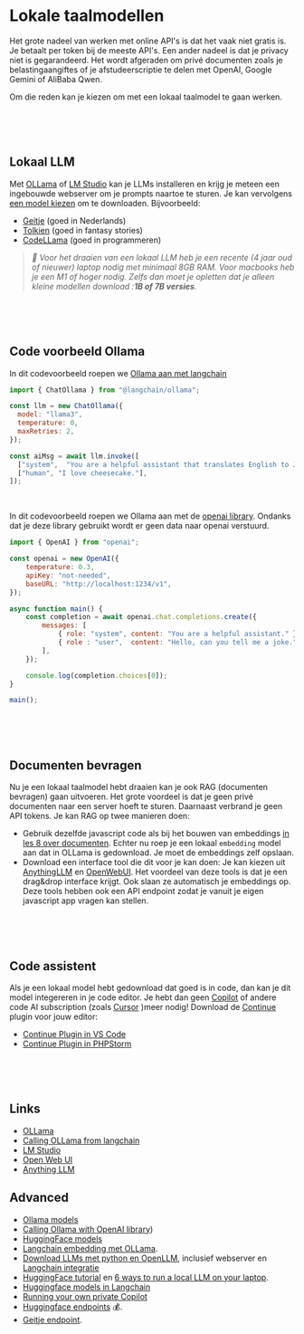 # Lokale taalmodellen

Het grote nadeel van werken met online API's is dat het vaak niet gratis is. Je betaalt per token bij de meeste API's. Een ander nadeel is dat je privacy niet is gegarandeerd. Het wordt afgeraden om privé documenten zoals je belastingaangiftes of je afstudeerscriptie te delen met OpenAI, Google Gemini of AliBaba Qwen.

Om die reden kan je kiezen om met een lokaal taalmodel te gaan werken.

<br><br><br>

## Lokaal LLM

Met [OLLama](https://ollama.ai) of [LM Studio](https://lmstudio.ai) kan je LLMs installeren en krijg je meteen een ingebouwde webserver om je prompts naartoe te sturen. Je kan vervolgens [een model kiezen](https://ollama.com/library) om te downloaden. Bijvoorbeeld:

- [Geitje](https://goingdutch.ai/en/posts/introducing-geitje/) (goed in Nederlands)
- [Tolkien](https://huggingface.co/JeremyArancio/llm-tolkien) (goed in fantasy stories)
- [CodeLLama](https://huggingface.co/docs/transformers/en/model_doc/code_llama) (goed in programmeren)

> *🚨 Voor het draaien van een lokaal LLM heb je een recente (4 jaar oud of nieuwer) laptop nodig met minimaal 8GB RAM. Voor macbooks heb je een M1 of hoger nodig. Zelfs dan moet je opletten dat je alleen kleine modellen download :***1B of 7B versies***.*

<br><br><br>

## Code voorbeeld Ollama

In dit codevoorbeeld roepen we [Ollama aan met langchain](https://js.langchain.com/docs/integrations/chat/ollama/)

```js
import { ChatOllama } from "@langchain/ollama";

const llm = new ChatOllama({
  model: "llama3",
  temperature: 0,
  maxRetries: 2,
});

const aiMsg = await llm.invoke([
  ["system",  "You are a helpful assistant that translates English to Japanese. Translate the user sentence.",],
  ["human", "I love cheesecake."],
]);
```
<br>

In dit codevoorbeeld roepen we Ollama aan met de [openai library](https://platform.openai.com/docs/quickstart). Ondanks dat je deze library gebruikt wordt er geen data naar openai verstuurd.

```js
import { OpenAI } from "openai";

const openai = new OpenAI({
    temperature: 0.3,
    apiKey: "not-needed",
    baseURL: "http://localhost:1234/v1",
});

async function main() {
    const completion = await openai.chat.completions.create({
        messages: [
            { role: "system", content: "You are a helpful assistant." },
            { role : "user",  content: "Hello, can you tell me a joke."}
        ],
    });

    console.log(completion.choices[0]);
}

main();
```

<br><br><br>

## Documenten bevragen

Nu je een lokaal taalmodel hebt draaien kan je ook RAG (documenten bevragen) gaan uitvoeren. Het grote voordeel is dat je geen privé documenten naar een server hoeft te sturen. Daarnaast verbrand je geen API tokens. Je kan RAG op twee manieren doen:

- Gebruik dezelfde javascript code als bij het bouwen van embeddings [in les 8 over documenten](https://github.com/HR-CMGT/PRG08-2024-2025/tree/main/les8). Echter nu roep je een lokaal `embedding` model aan dat in OLLama is gedownload. Je moet de embeddings zelf opslaan.
- Download een interface tool die dit voor je kan doen: Je kan kiezen uit [AnythingLLM](https://anythingllm.com) en [OpenWebUI](https://openwebui.com). Het voordeel van deze tools is dat je een drag&drop interface krijgt. Ook slaan ze automatisch je embeddings op. Deze tools hebben ook een API endpoint zodat je vanuit je eigen javascript app vragen kan stellen.

<br><br><br>

## Code assistent

Als je een lokaal model hebt gedownload dat goed is in code, dan kan je dit model integereren in je code editor. Je hebt dan geen [Copilot](https://marketplace.visualstudio.com/items?itemName=GitHub.copilot) of andere code AI subscription (zoals [Cursor](https://www.cursor.com) )meer nodig! Download de [Continue](https://www.continue.dev) plugin voor jouw editor:

- [Continue Plugin in VS Code](https://marketplace.visualstudio.com/items?itemName=Continue.continue)
- [Continue Plugin in PHPStorm](https://plugins.jetbrains.com/plugin/22707-continue)

<br><br><br>

## Links

- [OLLama](https://ollama.ai)
- [Calling OLLama from langchain](https://js.langchain.com/docs/integrations/chat/ollama/)
- [LM Studio](https://lmstudio.ai)
- [Open Web UI](https://openwebui.com)
- [Anything LLM](https://anythingllm.com)

## Advanced

- [Ollama models](https://ollama.com/library)
- [Calling Ollama with OpenAI library](https://platform.openai.com/docs/quickstart))
- [HuggingFace models](https://huggingface.co/models?other=text-generation)
- [Langchain embedding met OLLama](https://js.langchain.com/docs/use_cases/question_answering/local_retrieval_qa).
- [Download LLMs met python en OpenLLM](https://github.com/bentoml/OpenLLM), inclusief webserver en [Langchain integratie](https://python.langchain.com/docs/integrations/llms/openllm)
- [HuggingFace tutorial](https://www.markhneedham.com/blog/2023/06/23/hugging-face-run-llm-model-locally-laptop/) en [6 ways to run a local LLM on your laptop](https://semaphoreci.com/blog/local-llm).
- [Huggingface models in Langchain](https://python.langchain.com/docs/integrations/llms/huggingface_pipelines)
- [Running your own private Copilot](https://www.youtube.com/watch?v=F1bXfnrzAxM)
- [Huggingface endpoints](https://huggingface.co/blog/inference-endpoints-llm) 💰.
- [Geitje endpoint](./huggingface.md).
